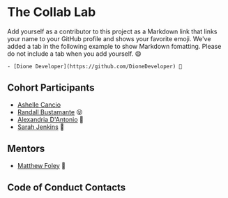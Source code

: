 # The Collab Lab

Add yourself as a contributor to this project as a Markdown link that links your name to your GitHub profile and shows your favorite emoji. We've added a tab in the following example to show Markdown fomatting. Please do not include a tab when you add yourself. 😄

    - [Dione Developer](https://github.com/DioneDeveloper) 💅

## Cohort Participants

- [Ashelle Cancio](https://github.com/arcan9)
- [Randall Bustamante](https://github.com/Bustamor) 😝
- [Alexandria D'Antonio](https://github.com/alex-andria) 🥭
- [Sarah Jenkins](https://github.com/sarahmjenkins) 🤩

## Mentors

- [Matthew Foley](https://github.com/mtfoley) 🤖

## Code of Conduct Contacts
